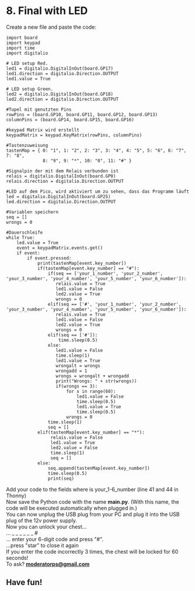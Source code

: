# 8. Final with LED
Create a new file and paste the code:
```
import board
import keypad
import time
import digitalio
 
# LED setup Red.
led1 = digitalio.DigitalInOut(board.GP17)
led1.direction = digitalio.Direction.OUTPUT
led1.value = True

# LED setup Green.
led2 = digitalio.DigitalInOut(board.GP18)
led2.direction = digitalio.Direction.OUTPUT

#Tupel mit genutzten Pins
rowPins = (board.GP10, board.GP11, board.GP12, board.GP13)
columnPins = (board.GP14, board.GP15, board.GP16)

#keypad Matrix wird erstellt
keypadMatrix = keypad.KeyMatrix(rowPins, columnPins)

#Tastenzuweisung
tastenMap = { 0: "1", 1: "2", 2: "3", 3: "4", 4: "5", 5: "6", 6: "7", 7: "8",
              8: "9", 9: "*", 10: "0", 11: "#" }

#Signalpin der mit dem Relais verbunden ist
relais = digitalio.DigitalInOut(board.GP0)
relais.direction = digitalio.Direction.OUTPUT

#LED auf dem Pico, wird aktiviert um zu sehen, dass das Programm läuft
led = digitalio.DigitalInOut(board.GP25)
led.direction = digitalio.Direction.OUTPUT

#Variablen speichern
seq = []
wrongs = 0

#Dauerschleife
while True:
    led.value = True
    event = keypadMatrix.events.get()
    if event:
        if event.pressed:
            print(tastenMap[event.key_number])
            if(tastenMap[event.key_number] == "#"):
                if(seq == ['your_1_number', 'your_2_number', 'your_3_number', 'your_4_number', 'your_5_number', 'your_6_number']):
                   relais.value = True
                   led1.value = False
                   led2.value = True
                   wrongs = 0
                elif(seq == ['#', 'your_1_number', 'your_2_number', 'your_3_number', 'your_4_number', 'your_5_number', 'your_6_number']):
                   relais.value = True
                   led1.value = False
                   led2.value = True
                   wrongs = 0
                elif(seq == ['#']):
                    time.sleep(0.5)
                else:
                   led1.value = False
                   time.sleep(1)
                   led1.value = True
                   wrongalt = wrongs
                   wrongadd = 1
                   wrongs = wrongalt + wrongadd
                   print("Wrongs: " + str(wrongs))
                   if(wrongs == 3):
                       for x in range(60):
                           led1.value = False
                           time.sleep(0.5)
                           led1.value = True
                           time.sleep(0.5)
                       wrongs = 0
                time.sleep(1)
                seq = []
            elif(tastenMap[event.key_number] == "*"):
                 relais.value = False
                 led1.value = True
                 led2.value = False
                 time.sleep(1)
                 seq = []
            else:
                seq.append(tastenMap[event.key_number])
                time.sleep(0.5)
                print(seq)
```
Add your code to the fields where is your_1-6_number (line 41 and 44 in Thonny)<br>
Now save the Python code with the name **main.py**. (With this name, the code will be executed automatically when plugged in.)<br>
You can now unplug the USB plug from your PC and plug it into the USB plug of the 12v power supply.<br>
Now you can unlock your chest...<br>
... _ _ _ _ _ _ #<br>
... enter your 6-digit code and press "#".<br>
...press "star" to close it again<br>
If you enter the code incorrectly 3 times, the chest will be locked for 60 seconds!<br>
To ask? **moderatorps@gmail.com**<br>
## Have fun!

